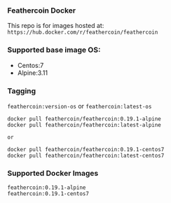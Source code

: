 ### Feathercoin Docker


This repo is for images hosted at: 
`https://hub.docker.com/r/feathercoin/feathercoin`



### Supported base image OS: 
- Centos:7
- Alpine:3.11


### Tagging

`feathercoin:version-os` or
`feathercoin:latest-os`

```
docker pull feathercoin/feathercoin:0.19.1-alpine
docker pull feathercoin/feathercoin:latest-alpine

or

docker pull feathercoin/feathercoin:0.19.1-centos7
docker pull feathercoin/feathercoin:latest-centos7
```

### Supported Docker Images

```
feathercoin:0.19.1-alpine
feathercoin:0.19.1-centos7
```
